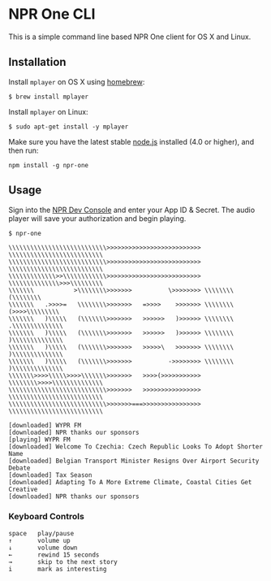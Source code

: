 # NPR One CLI

This is a simple command line based NPR One client for OS X and Linux.

## Installation

Install `mplayer` on OS X using [homebrew](http://brew.sh/):

```
$ brew install mplayer
```

Install `mplayer` on Linux:

```
$ sudo apt-get install -y mplayer
```

Make sure you have the latest stable [node.js](https://nodejs.org/en/) installed (4.0 or higher), and then run:

```
npm install -g npr-one
```

## Usage

Sign into the [NPR Dev Console](http://dev.npr.org/) and enter your App ID & Secret. The audio player
will save your authorization and begin playing.

```
$ npr-one

\\\\\\\\\\\\\\\\\\\\\\\\\\\>>>>>>>>>>>>>>>>>>>>>>>>>> \\\\\\\\\\\\\\\\\\\\\\\\\\
\\\\\\\\\\\\\\\\\\\\\\\\\\\>>>>>>>>>>>>>>>>>>>>>>>>>> \\\\\\\\\\\\\\\\\\\\\\\\\\
\\\\\\\\\\\\\>>\\\\\\\\\\\\>>>>>>>>>>>>>>>>>>>>>>>>>> \\\\\\\\\\\\\\>>>\\\\\\\\\
\\\\\\\           >\\\\\\\\>>>>>>>          \>>>>>>>> \\\\\\\\         (\\\\\\\\
\\\\\\\   .>>>>=   \\\\\\\\>>>>>>>   =>>>>    >>>>>>> \\\\\\\\    (>>>>\\\\\\\\\
\\\\\\\   )\\\\\   (\\\\\\\>>>>>>>   >>>>>>   )>>>>>> \\\\\\\\   .\\\\\\\\\\\\\\
\\\\\\\   )\\\\\   (\\\\\\\>>>>>>>   >>>>>>   )>>>>>> \\\\\\\\   )\\\\\\\\\\\\\\
\\\\\\\   )\\\\\   (\\\\\\\>>>>>>>   >>>>>\   >>>>>>> \\\\\\\\   )\\\\\\\\\\\\\\
\\\\\\\   )\\\\\   (\\\\\\\>>>>>>>          ->>>>>>>> \\\\\\\\   )\\\\\\\\\\\\\\
\\\\\\\>>>>\\\\\>>>>\\\\\\\>>>>>>>   >>>>(>>>>>>>>>>> \\\\\\\\>>>>\\\\\\\\\\\\\\
\\\\\\\\\\\\\\\\\\\\\\\\\\\>>>>>>>   >>>>>>>>>>>>>>>> \\\\\\\\\\\\\\\\\\\\\\\\\\
\\\\\\\\\\\\\\\\\\\\\\\\\\\>>>>>>>===>>>>>>>>>>>>>>>> \\\\\\\\\\\\\\\\\\\\\\\\\\

[downloaded] WYPR FM
[downloaded] NPR thanks our sponsors
[playing] WYPR FM
[downloaded] Welcome To Czechia: Czech Republic Looks To Adopt Shorter Name
[downloaded] Belgian Transport Minister Resigns Over Airport Security Debate
[downloaded] Tax Season
[downloaded] Adapting To A More Extreme Climate, Coastal Cities Get Creative
[downloaded] NPR thanks our sponsors
```

### Keyboard Controls

```
space   play/pause
↑       volume up
↓       volume down
←       rewind 15 seconds
→       skip to the next story
i       mark as interesting
```
